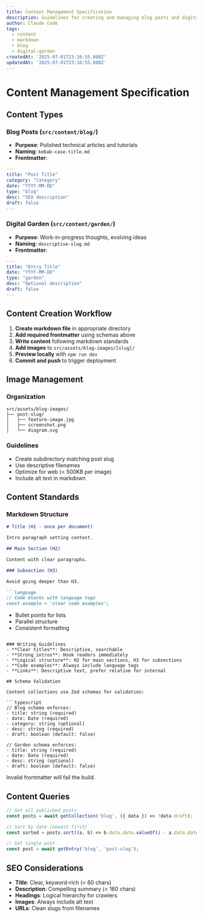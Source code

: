 ```yaml
---
title: Content Management Specification
description: Guidelines for creating and managing blog posts and digital garden content
author: Claude Code
tags:
  - content
  - markdown
  - blog
  - digital-garden
createdAt: '2025-07-01T23:16:55.808Z'
updatedAt: '2025-07-01T23:16:55.808Z'
---
```

# Content Management Specification

## Content Types

### Blog Posts (`src/content/blog/`)
- **Purpose**: Polished technical articles and tutorials
- **Naming**: `kebab-case-title.md`
- **Frontmatter**:
```yaml
---
title: "Post Title"
category: "Category"
date: "YYYY-MM-DD"
type: "blog"
desc: "SEO description"
draft: false
---
```

### Digital Garden (`src/content/garden/`)
- **Purpose**: Work-in-progress thoughts, evolving ideas
- **Naming**: `descriptive-slug.md`
- **Frontmatter**:
```yaml
---
title: "Entry Title"
date: "YYYY-MM-DD"
type: "garden"
desc: "Optional description"
draft: false
---
```

## Content Creation Workflow

1. **Create markdown file** in appropriate directory
2. **Add required frontmatter** using schemas above
3. **Write content** following markdown standards
4. **Add images** to `src/assets/blog-images/[slug]/`
5. **Preview locally** with `npm run dev`
6. **Commit and push** to trigger deployment

## Image Management

### Organization
```
src/assets/blog-images/
├── post-slug/
│   ├── feature-image.jpg
│   ├── screenshot.png
│   └── diagram.svg
```

### Guidelines
- Create subdirectory matching post slug
- Use descriptive filenames
- Optimize for web (< 500KB per image)
- Include alt text in markdown

## Content Standards

### Markdown Structure
```markdown
# Title (H1 - once per document)

Intro paragraph setting context.

## Main Section (H2)

Content with clear paragraphs.

### Subsection (H3)

Avoid going deeper than H3.

```language
// Code blocks with language tags
const example = 'clear code examples';
```

- Bullet points for lists
- Parallel structure
- Consistent formatting
```

### Writing Guidelines
- **Clear titles**: Descriptive, searchable
- **Strong intros**: Hook readers immediately  
- **Logical structure**: H2 for main sections, H3 for subsections
- **Code examples**: Always include language tags
- **Links**: Descriptive text, prefer relative for internal

## Schema Validation

Content collections use Zod schemas for validation:

```typescript
// Blog schema enforces:
- title: string (required)
- date: Date (required)
- category: string (optional)
- desc: string (required)
- draft: boolean (default: false)

// Garden schema enforces:
- title: string (required)
- date: Date (required)
- desc: string (optional)
- draft: boolean (default: false)
```

Invalid frontmatter will fail the build.

## Content Queries

```javascript
// Get all published posts
const posts = await getCollection('blog', ({ data }) => !data.draft);

// Sort by date (newest first)
const sorted = posts.sort((a, b) => b.data.date.valueOf() - a.data.date.valueOf());

// Get single post
const post = await getEntry('blog', 'post-slug');
```

## SEO Considerations

- **Title**: Clear, keyword-rich (< 60 chars)
- **Description**: Compelling summary (< 160 chars)
- **Headings**: Logical hierarchy for crawlers
- **Images**: Always include alt text
- **URLs**: Clean slugs from filenames

